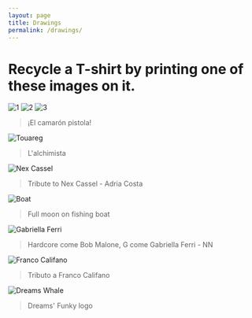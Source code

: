 ```yaml
---
layout: page
title: Drawings
permalink: /drawings/
---
```


# Recycle a T-shirt by printing one of these images on it.
![1](/assets/camaron1.jpeg)
![2](/assets/camaron2.jpeg)
![3](/assets/camaron3.jpeg)
> ¡El camarón pistola!

![Touareg](/assets/touareg.jpeg)
> L'alchimista

![Nex Cassel](/assets/mt.jpeg)
> Tribute to Nex Cassel - Adria Costa

![Boat](/assets/boat.jpeg)
> Full moon on fishing boat

![Gabriella Ferri](/assets/G.jpeg)
> Hardcore come Bob Malone, G come Gabriella Ferri - NN

![Franco Califano](/assets/califfo.jpeg)
> Tributo a Franco Califano

![Dreams Whale](/assets/dreams_whale.jpeg)
> Dreams' Funky logo

